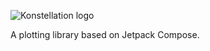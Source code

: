 ![Konstellation logo](https://user-images.githubusercontent.com/22205373/111891673-e8f98d80-89ca-11eb-90fe-73ce5486d350.png)

A plotting library based on Jetpack Compose.
